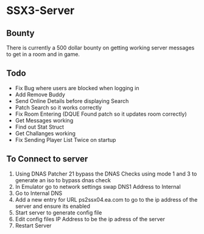 # SSX3-Server

## Bounty
There is currently a 500 dollar bounty on getting working server messages to get in a room and in game. 

## Todo
- Fix Bug where users are blocked when logging in
- Add Remove Buddy
- Send Online Details before displaying Search
- Patch Search so it works correctly
- Fix Room Entering (DQUE Found patch so it updates room correctly)
- Get Messages working
- Find out Stat Struct
- Get Challanges working
- Fix Sending Player List Twice on startup
 
## To Connect to server
1. Using DNAS Patcher 21 bypass the DNAS Checks using mode 1 and 3 to generate an iso to bypass dnas check
2. In Emulator go to network settings swap DNS1 Address to Internal
3. Go to Internal DNS
4. Add a new entry for URL ps2ssx04.ea.com to go to the ip address of the server and ensure its enabled
5. Start server to generate config file
6. Edit config files IP Address to be the ip adress of the server
7. Restart Server
